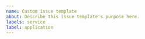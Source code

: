 ```yaml
---
name: Custom issue template
about: Describe this issue template's purpose here.
labels: service
label: application
---
```




